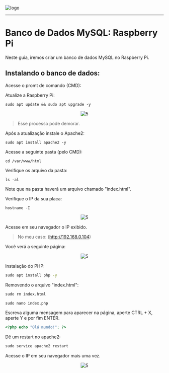 ![logo](https://i.ibb.co/YthtbLh/Giifff-mid.gif)
***
# Banco de Dados MySQL: Raspberry Pi 
Neste guia, iremos criar um banco de dados MySQL no Raspberry Pi.

## Instalando o banco de dados:

Acesse o promt de comando (CMD):

Atualize a Raspberry Pi:

```CMD
sudo apt update && sudo apt upgrade -y
```

<p align="center">
  <img src="https://i.ibb.co/tPXJSHD/mysql1.png" alt="5"/>
</p>

> Esse processo pode demorar.

Após a atualização instale o Apache2:
```CMD
sudo apt install apache2 -y
```

Acesse a seguinte pasta (pelo CMD):
```CMD
cd /var/www/html
```

Verifique os arquivo da pasta:
```CMD
ls -al
```

Note que na pasta haverá um arquivo chamado "index.html".

Verifique o IP da sua placa:

```CMD
hostname -I
```

<p align="center">
  <img src="https://i.ibb.co/DKjPbFn/mysql3.png" alt="5"/>
</p>

Acesse em seu navegador o IP exibido.

> No meu caso: (http://192.168.0.104)

Você verá a seguinte página:

<p align="center">
  <img src="https://i.ibb.co/1KWSYZF/mysql4.png" alt="5"/>
</p>

Instalação do PHP:

```cmd
sudo apt install php -y
```

Removendo o arquivo "index.html":

```cmd
sudo rm index.html
```
```cmd
sudo nano index.php
```

Escreva alguma mensagem para aparecer na página, aperte CTRL + X, aperte Y e por fim ENTER.

```php
<?php echo "Olá mundo!"; ?>
```

Dê um restart no apache2:

```cmd
sudo service apache2 restart
```

Acesse o IP em seu navegador mais uma vez.

<p align="center">
  <img src="https://i.ibb.co/Q8YgdmS/mysql5.png" alt="5"/>
</p>


